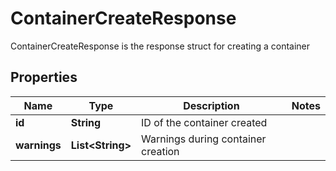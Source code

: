 

# ContainerCreateResponse

ContainerCreateResponse is the response struct for creating a container

## Properties

| Name | Type | Description | Notes |
|------------ | ------------- | ------------- | -------------|
|**id** | **String** | ID of the container created |  |
|**warnings** | **List&lt;String&gt;** | Warnings during container creation |  |



